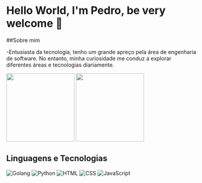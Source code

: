 # Hello World, I'm Pedro, be very welcome 👋

##Sobre mim

-Entusiasta da tecnologia, tenho um grande apreço pela
área de engenharia de software. No entanto, minha
curiosidade me conduz a explorar diferentes áreas e
tecnologias diariamente.

<img height="180em" src="https://github-readme-stats.vercel.app/api?username=PedroDiOliveira&show_icons=true&theme=tokyonight&include_all_commits=true&count_private=true"/>

<img height="180em" src="https://github-readme-stats.vercel.app/api/top-langs/?username=PedroDiOliveira&layout=compact&langs_count=6&theme=tokyonight"/>

## Linguagens e Tecnologias
![Golang](https://img.icons8.com/color/48/000000/golang.png)
![Python](https://img.icons8.com/color/48/000000/python.png)
![HTML](https://img.icons8.com/color/48/000000/html-5.png)
![CSS](https://img.icons8.com/color/48/000000/css3.png)
![JavaScript](https://img.icons8.com/color/48/000000/javascript.png)
